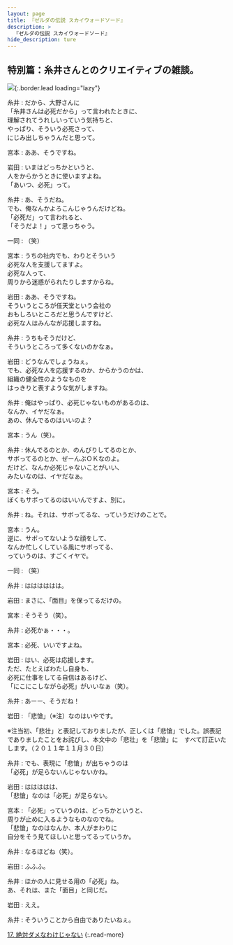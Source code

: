 ```yaml
---
layout: page
title: 『ゼルダの伝説 スカイウォードソード』
description: >
  『ゼルダの伝説 スカイウォードソード』
hide_description: ture
---
```


## 特別篇：糸井さんとのクリエイティブの雑談。

![](/interviews/jp/wii/souj/sp/img/mainvisual16.jpg){:.border.lead loading="lazy"}

糸井
: だから、大野さんに<br>「糸井さんは必死だから」って言われたときに、<br>理解されてうれしいっていう気持ちと、<br>やっぱり、そういう必死さって、<br>にじみ出しちゃうんだと思って。

宮本
: ああ、そうですね。

岩田
: いまはどっちかというと、<br>人をからかうときに使いますよね。<br>「あいつ、必死」って。

糸井
: あ、そうだね。<br>でも、俺なんかよろこんじゃうんだけどね。<br>「必死だ」って言われると、<br>「そうだよ！」って思っちゃう。

一同
: （笑）

宮本
: うちの社内でも、わりとそういう<br>必死な人を支援してますよ。<br>必死な人って、<br>周りから迷惑がられたりしますからね。

岩田
: ああ、そうですね。<br>そういうところが任天堂という会社の<br>おもしろいところだと思うんですけど、<br>必死な人はみんなが応援しますね。

糸井
: うちもそうだけど、<br>そういうところって多くないのかなぁ。

岩田
: どうなんでしょうねぇ。<br>でも、必死な人を応援するのか、からかうのかは、<br>組織の健全性のようなものを<br>はっきりと表すような気がしますね。

糸井
: 俺はやっぱり、必死じゃないものがあるのは、<br>なんか、イヤだなぁ。<br>あの、休んでるのはいいのよ？

宮本
: うん（笑）。

糸井
: 休んでるのとか、のんびりしてるのとか、<br>サボってるのとか、ぜーんぶＯＫなのよ。<br>だけど、なんか必死じゃないことがいい、<br>みたいなのは、イヤだなぁ。

宮本
: そう。<br>ぼくもサボってるのはいいんですよ、別に。

糸井
: ね。それは、サボってるな、っていうだけのことで。

宮本
: うん。<br>逆に、サボってないような顔をして、<br>なんか忙しくしている風にサボってる、<br>っていうのは、すごくイヤで。

一同
: （笑）

糸井
: はははははは。

岩田
: まさに、「面目」を保ってるだけの。

宮本
: そうそう（笑）。

糸井
: 必死かぁ・・・。

宮本
: 必死、いいですよね。

岩田
: はい、必死は応援します。<br>ただ、たとえばわたし自身も、<br>必死に仕事をしてる自信はあるけど、<br>「にこにこしながら必死」がいいなぁ（笑）。

糸井
: あーー、そうだね！

岩田
: 「悲愴」（※注）なのはいやです。

※注当初、「悲壮」と表記しておりましたが、正しくは「悲愴」でした。誤表記でありましたことをお詫びし、本文中の「悲壮」を「悲愴」に　すべて訂正いたします。（２０１１年１１月３０日）

糸井
: でも、表現に「悲愴」が出ちゃうのは<br>「必死」が足らないんじゃないかね。

岩田
: ははははは、<br>「悲愴」なのは「必死」が足らない。

宮本
: 「必死」っていうのは、どっちかというと、<br>周りが止めに入るようなものなのでね。<br>「悲愴」なのはなんか、本人がまわりに<br>自分をそう見てほしいと思ってるっていうか。

糸井
: なるほどね（笑）。

岩田
: ふふふ。

糸井
: ほかの人に見せる用の「必死」ね。<br>あ、それは、また「面目」と同じだ。

岩田
: ええ。

糸井
: そういうことから自由でありたいねぇ。

[17. 絶対ダメなわけじゃない](17.md)
{:.read-more}

